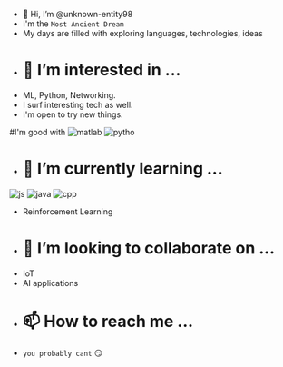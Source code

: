 - 👋 Hi, I’m @unknown-entity98
- I'm the `Most Ancient Dream`
- My days are filled with exploring languages, technologies, ideas
- # 👀 I’m interested in ...
- ML, Python, Networking. 
- I surf interesting tech as well.
- I'm open to try new things.

#I'm good with ![matlab](https://user-images.githubusercontent.com/97030480/210581871-937c4d08-de98-4a0d-b29f-0b9128994639.jpg)
![pytho](https://user-images.githubusercontent.com/97030480/210581856-0480e5e7-8025-4e9e-be04-d8bf3db6f1d5.jpg)

- # 🌱 I’m currently learning ...
![js](https://user-images.githubusercontent.com/97030480/210581827-6017cfcc-262c-49f4-9a96-bcb8bcdecc85.png)
![java](https://user-images.githubusercontent.com/97030480/210581812-6b5b4e66-ae54-42bc-9605-8cc0bd17bfd4.png)
![cpp](https://user-images.githubusercontent.com/97030480/210581794-719dad9d-a2c0-42da-891f-0446524f6d89.png)

-  Reinforcement Learning
- # 💞️ I’m looking to collaborate on ...
- IoT 
- AI applications
- # 📫 How to reach me ... 
- `you probably cant` 😏
<!---
unknown-entity98/unknown-entity98 is a ✨ special ✨ repository because its `README.md` (this file) appears on your GitHub profile.
You can click the Preview link to take a look at your changes.
--->
